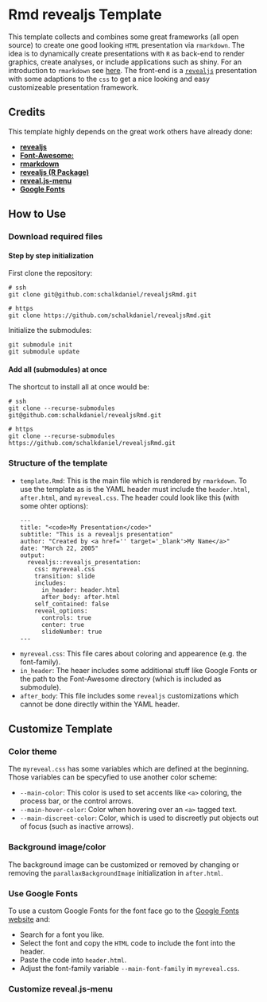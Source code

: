 # Rmd revealjs Template

This template collects and combines some great frameworks (all open source) to create one good looking `HTML` presentation via `rmarkdown`. The idea is to dynamically create presentations with `R` as back-end to render graphics, create analyses, or include applications such as shiny. For an introduction to `rmarkdown` see [here](https://rmarkdown.rstudio.com/lesson-1.html). The front-end is a [`revealjs`](https://revealjs.com/) presentation with some adaptions to the `css` to get a nice looking and easy customizeable presentation framework. 

## Credits

This template highly depends on the great work others have already done:

- [**revealjs**](https://revealjs.com/)
- [**Font-Awesome:**](https://www.google.com)
- [**rmarkdown**](https://rmarkdown.rstudio.com/)
- [**revealjs (R Package)**](https://cran.r-project.org/web/packages/revealjs/index.html)
- [**reveal.js-menu**](https://github.com/denehyg/reveal.js-menu)
- [**Google Fonts**](https://fonts.google.com/)

## How to Use

### Download required files

#### Step by step initialization

First clone the repository:
```
# ssh
git clone git@github.com:schalkdaniel/revealjsRmd.git

# https
git clone https://github.com/schalkdaniel/revealjsRmd.git
```

Initialize the submodules:
```
git submodule init
git submodule update
```

#### Add all (submodules) at once

The shortcut to install all at once would be:
```
# ssh
git clone --recurse-submodules git@github.com:schalkdaniel/revealjsRmd.git

# https
git clone --recurse-submodules https://github.com/schalkdaniel/revealjsRmd.git
```

### Structure of the template

- `template.Rmd`: This is the main file which is rendered by `rmarkdown`. To use the template as is the YAML header must include the `header.html`,  `after.html`, and `myreveal.css`. The header could look like this (with some ohter options):
    ```
    ---
    title: "<code>My Presentation</code>"
    subtitle: "This is a revealjs presentation"
    author: "Created by <a href='' target='_blank'>My Name</a>"
    date: "March 22, 2005"
    output:
      revealjs::revealjs_presentation:
        css: myreveal.css
        transition: slide
        includes:
          in_header: header.html
          after_body: after.html
        self_contained: false
        reveal_options:
          controls: true
          center: true
          slideNumber: true
    ---
    ```
- `myreveal.css`: This file cares about coloring and appearence (e.g. the font-family).
- `in_header`: The heaer includes some additional stuff like Google Fonts or the path to the Font-Awesome directory (which is included as submodule).
- `after_body`: This file includes some `revealjs` customizations which cannot be done directly within the YAML header.

## Customize Template

### Color theme

The `myreveal.css` has some variables which are defined at the beginning. Those variables can be specyfied to use another color scheme:
- `--main-color`: This color is used to set accents like `<a>` coloring, the process bar, or the control arrows.
- `--main-hover-color`: Color when hovering over an `<a>` tagged text.
- `--main-discreet-color`: Color, which is used to discreetly put objects out of focus (such as inactive arrows).

### Background image/color

The background image can be customized or removed by changing or removing the `parallaxBackgroundImage` initialization in `after.html`.

### Use Google Fonts

To use a custom Google Fonts for the font face go to the [Google Fonts website](https://fonts.google.com/) and:
- Search for a font you like.
- Select the font and copy the `HTML` code to include the font into the header.
- Paste the code into `header.html`.
- Adjust the font-family variable `--main-font-family` in `myreveal.css`.

### Customize reveal.js-menu